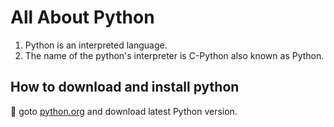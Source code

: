# All About Python
1) Python is an interpreted language.
2) The name of the python's interpreter is C-Python also known as Python.

## How to download and install python
🔗 goto <a href="https://www.python.org/downloads/" target="_blank">python.org</a> and download latest Python version.